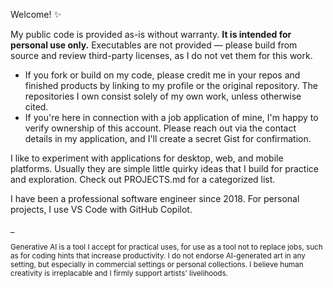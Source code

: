 <!-- **k-aylin/k-aylin** is a ✨ _special_ ✨ repository because its `README.md` (this file) appears on your GitHub profile. -->

Welcome! ✨

My public code is provided as-is without warranty. **It is intended for personal use only.** Executables are not provided — please build from source and review third-party licenses, as I do not vet them for this work.

* If you fork or build on my code, please credit me in your repos and finished products by linking to my profile or the original repository. The repositories I own consist solely of my own work, unless otherwise cited.
* If you're here in connection with a job application of mine, I'm happy to verify ownership of this account. Please reach out via the contact details in my application, and I'll create a secret Gist for confirmation.

I like to experiment with applications for desktop, web, and mobile platforms. Usually they are simple little quirky ideas that I build for practice and exploration. Check out PROJECTS.md for a categorized list.

I have been a professional software engineer since 2018. For personal projects, I use VS Code with GitHub Copilot.

\_

<sub>
Generative AI is a tool I accept for practical uses, for use as a tool not to replace jobs, such as for coding hints that increase productivity. I do not endorse AI-generated art in any setting, but especially in commercial settings or personal collections. I believe human creativity is irreplacable and I firmly support artists' livelihoods. 
</sub>
